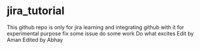 # jira_tutorial

This github repo is only for jira learning and integrating github with it for experimental purpose
fix some issue do some work
Do what excites
Edit by Aman
Edited by Abhay
